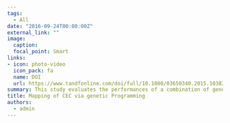```yaml
---
tags:
  - All
date: "2016-09-24T00:00:00Z"
external_link: ""
image:
  caption: 
  focal_point: Smart
links:
- icon: photo-video
  icon_pack: fa
  name: DOI
  url: https://www.tandfonline.com/doi/full/10.1080/03650340.2015.1038253
summary: This study evaluates the performances of a combination of genetic programming and soil depth functions to map the three-dimensional distribution of cation exchange capacity in a semiarid region located in Baneh region, Iran. Overall, results indicated the topsoil can be reasonably well predicted; however, the subsoil prediction needs to be improved.  
title: Mapping of CEC via genetic Programming
authors: 
  - admin
---
```

